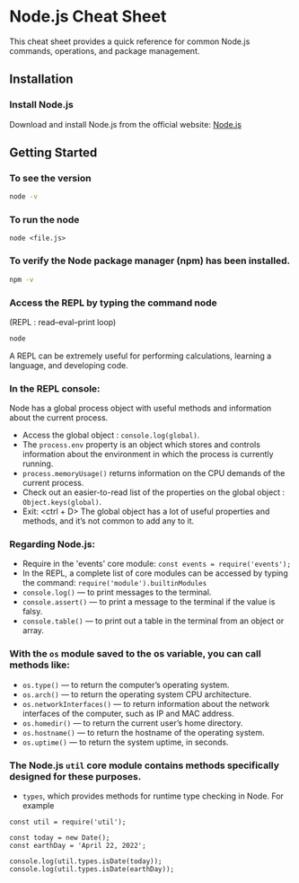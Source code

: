 # Node.js Cheat Sheet

This cheat sheet provides a quick reference for common Node.js commands, operations, and package management.

## Installation

### Install Node.js

Download and install Node.js from the official website: [Node.js](https://nodejs.org/)

## Getting Started

### To see the version
```bash
node -v
```
### To run the node 
```
node <file.js>
```
### To verify the Node package manager (npm) has been installed.
```bash
npm -v
```

### Access the REPL by typing the command node
(REPL : read–eval–print loop)
```bash
node 
```
A REPL can be extremely useful for performing calculations, learning a language, and developing code. 

### In the REPL console:
Node has a global process object with useful methods and information about the current process.
- Access the global object : `console.log(global)`.
- The `process.env` property is an object which stores and controls information about the environment in which the process is currently running. 
- `process.memoryUsage()` returns information on the CPU demands of the current process.
- Check out an easier-to-read list of the properties on the global object : `Object.keys(global)`.
- Exit: <ctrl + D>
The global object has a lot of useful properties and methods, and it’s not common to add any to it.

### Regarding Node.js:
- Require in the 'events' core module: `const events = require('events');`
- In the REPL, a complete list of core modules can be accessed by typing the command: `require('module').builtinModules`
- `console.log()` — to print messages to the terminal.
- `console.assert()` — to print a message to the terminal if the value is falsy.
- `console.table()` — to print out a table in the terminal from an object or array.

### With the `os` module saved to the os variable, you can call methods like:

- `os.type()` — to return the computer’s operating system.
- `os.arch()` — to return the operating system CPU architecture.
- `os.networkInterfaces()` — to return information about the network interfaces of the computer, such as IP and MAC address.
- `os.homedir()` — to return the current user’s home directory.
- `os.hostname()` — to return the hostname of the operating system.
- `os.uptime()` — to return the system uptime, in seconds.

### The Node.js `util` core module contains methods specifically designed for these purposes. 
- `types`, which provides methods for runtime type checking in Node.
For example
```
const util = require('util');

const today = new Date();
const earthDay = 'April 22, 2022';

console.log(util.types.isDate(today));
console.log(util.types.isDate(earthDay));
```